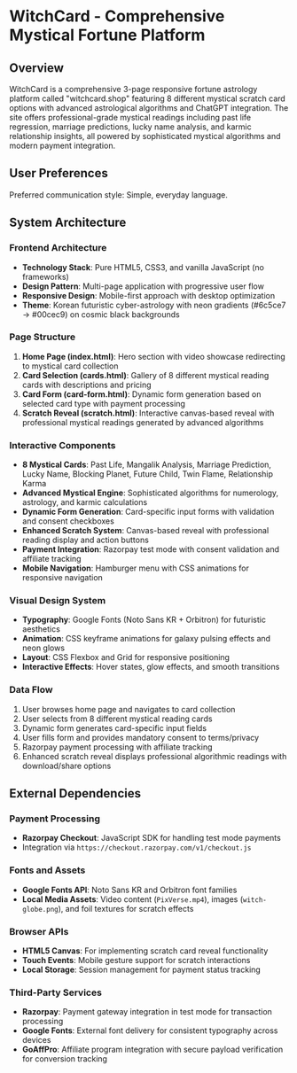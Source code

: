 # WitchCard - Comprehensive Mystical Fortune Platform

## Overview

WitchCard is a comprehensive 3-page responsive fortune astrology platform called "witchcard.shop" featuring 8 different mystical scratch card options with advanced astrological algorithms and ChatGPT integration. The site offers professional-grade mystical readings including past life regression, marriage predictions, lucky name analysis, and karmic relationship insights, all powered by sophisticated mystical algorithms and modern payment integration.

## User Preferences

Preferred communication style: Simple, everyday language.

## System Architecture

### Frontend Architecture
- **Technology Stack**: Pure HTML5, CSS3, and vanilla JavaScript (no frameworks)
- **Design Pattern**: Multi-page application with progressive user flow
- **Responsive Design**: Mobile-first approach with desktop optimization
- **Theme**: Korean futuristic cyber-astrology with neon gradients (#6c5ce7 → #00cec9) on cosmic black backgrounds

### Page Structure
1. **Home Page (index.html)**: Hero section with video showcase redirecting to mystical card collection
2. **Card Selection (cards.html)**: Gallery of 8 different mystical reading cards with descriptions and pricing
3. **Card Form (card-form.html)**: Dynamic form generation based on selected card type with payment processing
4. **Scratch Reveal (scratch.html)**: Interactive canvas-based reveal with professional mystical readings generated by advanced algorithms

### Interactive Components
- **8 Mystical Cards**: Past Life, Mangalik Analysis, Marriage Prediction, Lucky Name, Blocking Planet, Future Child, Twin Flame, Relationship Karma
- **Advanced Mystical Engine**: Sophisticated algorithms for numerology, astrology, and karmic calculations
- **Dynamic Form Generation**: Card-specific input forms with validation and consent checkboxes
- **Enhanced Scratch System**: Canvas-based reveal with professional reading display and action buttons
- **Payment Integration**: Razorpay test mode with consent validation and affiliate tracking
- **Mobile Navigation**: Hamburger menu with CSS animations for responsive navigation

### Visual Design System
- **Typography**: Google Fonts (Noto Sans KR + Orbitron) for futuristic aesthetics
- **Animation**: CSS keyframe animations for galaxy pulsing effects and neon glows
- **Layout**: CSS Flexbox and Grid for responsive positioning
- **Interactive Effects**: Hover states, glow effects, and smooth transitions

### Data Flow
1. User browses home page and navigates to card collection
2. User selects from 8 different mystical reading cards
3. Dynamic form generates card-specific input fields
4. User fills form and provides mandatory consent to terms/privacy
5. Razorpay payment processing with affiliate tracking
6. Enhanced scratch reveal displays professional algorithmic readings with download/share options

## External Dependencies

### Payment Processing
- **Razorpay Checkout**: JavaScript SDK for handling test mode payments
- Integration via `https://checkout.razorpay.com/v1/checkout.js`

### Fonts and Assets
- **Google Fonts API**: Noto Sans KR and Orbitron font families
- **Local Media Assets**: Video content (`PixVerse.mp4`), images (`witch-globe.png`), and foil textures for scratch effects

### Browser APIs
- **HTML5 Canvas**: For implementing scratch card reveal functionality
- **Touch Events**: Mobile gesture support for scratch interactions
- **Local Storage**: Session management for payment status tracking

### Third-Party Services
- **Razorpay**: Payment gateway integration in test mode for transaction processing
- **Google Fonts**: External font delivery for consistent typography across devices
- **GoAffPro**: Affiliate program integration with secure payload verification for conversion tracking